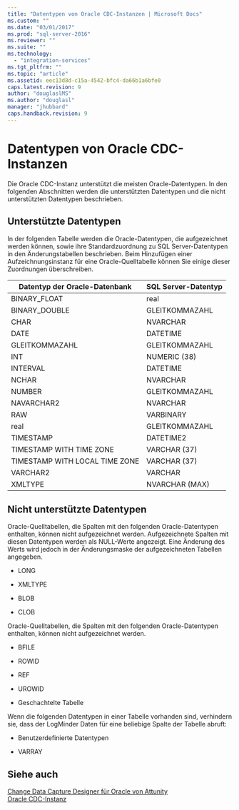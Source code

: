 ```yaml
---
title: "Datentypen von Oracle CDC-Instanzen | Microsoft Docs"
ms.custom: ""
ms.date: "03/01/2017"
ms.prod: "sql-server-2016"
ms.reviewer: ""
ms.suite: ""
ms.technology: 
  - "integration-services"
ms.tgt_pltfrm: ""
ms.topic: "article"
ms.assetid: eec13d8d-c15a-4542-bfc4-da66b1a6bfe0
caps.latest.revision: 9
author: "douglaslMS"
ms.author: "douglasl"
manager: "jhubbard"
caps.handback.revision: 9
---
```

# Datentypen von Oracle CDC-Instanzen
  Die Oracle CDC-Instanz unterstützt die meisten Oracle-Datentypen. In den folgenden Abschnitten werden die unterstützten Datentypen und die nicht unterstützten Datentypen beschrieben.  
  
## Unterstützte Datentypen  
 In der folgenden Tabelle werden die Oracle-Datentypen, die aufgezeichnet werden können, sowie ihre Standardzuordnung zu SQL Server-Datentypen in den Änderungstabellen beschrieben. Beim Hinzufügen einer Aufzeichnungsinstanz für eine Oracle-Quelltabelle können Sie einige dieser Zuordnungen überschreiben.  
  
|Datentyp der Oracle-Datenbank|SQL Server-Datentyp|  
|-------------------------------|--------------------------|  
|BINARY_FLOAT|real|  
|BINARY_DOUBLE|GLEITKOMMAZAHL|  
|CHAR|NVARCHAR|  
|DATE|DATETIME|  
|GLEITKOMMAZAHL|GLEITKOMMAZAHL|  
|INT|NUMERIC (38)|  
|INTERVAL|DATETIME|  
|NCHAR|NVARCHAR|  
|NUMBER|GLEITKOMMAZAHL|  
|NAVARCHAR2|NVARCHAR|  
|RAW|VARBINARY|  
|real|GLEITKOMMAZAHL|  
|TIMESTAMP|DATETIME2|  
|TIMESTAMP WITH TIME ZONE|VARCHAR (37)|  
|TIMESTAMP WITH LOCAL TIME ZONE|VARCHAR (37)|  
|VARCHAR2|VARCHAR|  
|XMLTYPE|NVARCHAR (MAX)|  
  
## Nicht unterstützte Datentypen  
 Oracle-Quelltabellen, die Spalten mit den folgenden Oracle-Datentypen enthalten, können nicht aufgezeichnet werden. Aufgezeichnete Spalten mit diesen Datentypen werden als NULL-Werte angezeigt. Eine Änderung des Werts wird jedoch in der Änderungsmaske der aufgezeichneten Tabellen angegeben.  
  
-   LONG  
  
-   XMLTYPE  
  
-   BLOB  
  
-   CLOB  
  
 Oracle-Quelltabellen, die Spalten mit den folgenden Oracle-Datentypen enthalten, können nicht aufgezeichnet werden.  
  
-   BFILE  
  
-   ROWID  
  
-   REF  
  
-   UROWID  
  
-   Geschachtelte Tabelle  
  
 Wenn die folgenden Datentypen in einer Tabelle vorhanden sind, verhindern sie, dass der LogMinder Daten für eine beliebige Spalte der Tabelle abruft:  
  
-   Benutzerdefinierte Datentypen  
  
-   VARRAY  
  
## Siehe auch  
 [Change Data Capture Designer für Oracle von Attunity](../../integration-services/change-data-capture/change-data-capture-designer-for-oracle-by-attunity.md)   
 [Oracle CDC-Instanz](../../integration-services/change-data-capture/the-oracle-cdc-instance.md)  
  
  